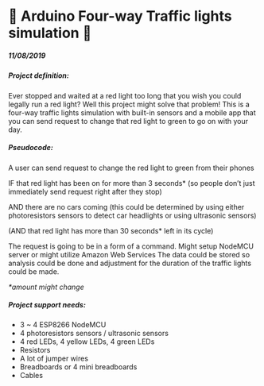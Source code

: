 # 🚦 Arduino Four-way Traffic lights simulation 🚥


##### 11/08/2019
##### Project definition: 
Ever stopped and waited at a red light too long that you wish you could legally run a red light? Well this
project might solve that problem! This is a four-way traffic lights simulation with built-in sensors and a
mobile app that you can send request to change that red light to green to go on with your day.
##### Pseudocode:
A user can send request to change the red light to green from their phones

IF that red light has been on for more than 3 seconds* (so people don’t just immediately send request
right after they stop)

AND there are no cars coming (this could be determined by using either photoresistors sensors to
detect car headlights or using ultrasonic sensors)

(AND that red light has more than 30 seconds* left in its cycle)

The request is going to be in a form of a command. Might setup NodeMCU server or might utilize Amazon Web Services 
The data could be stored so analysis could be done and adjustment for the duration of the traffic lights could be made.

<i> *amount might change </i> 

##### Project support needs:
- 3 ~ 4 ESP8266 NodeMCU
- 4 photoresistors sensors / ultrasonic sensors
- 4 red LEDs, 4 yellow LEDs, 4 green LEDs
- Resistors
- A lot of jumper wires
- Breadboards or 4 mini breadboards
- Cables
